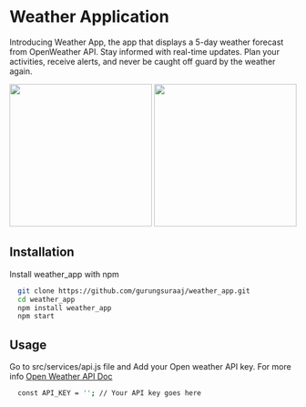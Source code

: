 # Weather Application

Introducing Weather App, the app that displays a 5-day weather forecast from OpenWeather API. Stay informed with real-time updates. Plan your activities, receive alerts, and never be caught off guard by the weather again. 

<img src="https://github.com/gurungsuraaj/weather_app/assets/29848705/833b203b-243a-40fd-bd84-ccd5b6cabd6b" width="250">   
<img src="https://github.com/gurungsuraaj/weather_app/assets/29848705/9e065f61-632e-4c17-b0e6-4115389f966b" width="250">

## Installation

Install weather_app with npm

```bash
  git clone https://github.com/gurungsuraaj/weather_app.git
  cd weather_app
  npm install weather_app
  npm start
```

## Usage
Go to src/services/api.js file and Add your Open weather API key. For more info [Open Weather API Doc](https://openweathermap.org/api)
```bash
  const API_KEY = ''; // Your API key goes here
```
    

